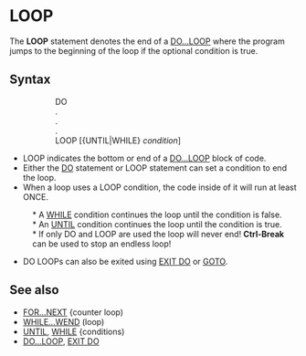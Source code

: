<style>pre.codeide, pre.outputfixed, .outputcrt0 { background-color: #000 !important; color: #FFF !important; }</style><!DOCTYPE html>
<html class="client-nojs" dir="ltr" lang="en">
<head>
<title>LOOP - QB64 Phoenix Edition Wiki</title>
</head>
<body class="mediawiki ltr sitedir-ltr mw-hide-empty-elt ns-0 ns-subject page-LOOP rootpage-LOOP skin-vector action-view skin-vector-legacy vector-feature-language-in-header-enabled vector-feature-language-in-main-page-header-disabled vector-feature-language-alert-in-sidebar-disabled vector-feature-sticky-header-disabled vector-feature-sticky-header-edit-disabled vector-feature-table-of-contents-disabled vector-feature-visual-enhancement-next-disabled">
<div class="mw-body" id="content" role="main">
<a id="top"></a>
<h1 class="firstHeading mw-first-heading" id="firstHeading"><span class="mw-page-title-main">LOOP</span></h1>
<div class="vector-body" id="bodyContent">
<div class="mw-body-content mw-content-ltr" dir="ltr" id="mw-content-text" lang="en"><div class="mw-parser-output"><p>The <b>LOOP</b> statement denotes the end of a <a href="DO...LOOP" title="DO...LOOP">DO...LOOP</a> where the program jumps to the beginning of the loop if the optional condition is true.
</p>
<h2><span class="mw-headline" id="Syntax">Syntax</span></h2>
<dl><dd><dl><dd>DO</dd>
<dd>.</dd>
<dd>.</dd>
<dd>.</dd>
<dd>LOOP [{UNTIL|WHILE} <i>condition</i>]</dd></dl></dd></dl>
<p>
</p>
<ul><li>LOOP indicates the bottom or end of a <a href="DO...LOOP" title="DO...LOOP">DO...LOOP</a> block of code.</li>
<li>Either the <a href="DO...LOOP" title="DO...LOOP">DO</a> statement or LOOP statement can set a condition to end the loop.</li>
<li>When a loop uses a LOOP condition, the code inside of it will run at least ONCE.</li></ul>
<dl><dd>* A <a class="mw-redirect" href="WHILE" title="WHILE">WHILE</a> condition continues the loop until the condition is false.</dd>
<dd>* An <a href="UNTIL" title="UNTIL">UNTIL</a> condition continues the loop until the condition is true.</dd>
<dd>* If only DO and LOOP are used the loop will never end! <b>Ctrl-Break</b> can be used to stop an endless loop!</dd></dl>
<ul><li>DO LOOPs can also be exited using <a href="EXIT_DO" title="EXIT DO">EXIT DO</a> or <a href="GOTO" title="GOTO">GOTO</a>.</li></ul>
<p>
</p>
<h2><span class="mw-headline" id="See_also">See also</span></h2>
<ul><li><a href="FOR...NEXT" title="FOR...NEXT">FOR...NEXT</a> {counter loop)</li>
<li><a href="WHILE...WEND" title="WHILE...WEND">WHILE...WEND</a> (loop)</li>
<li><a href="UNTIL" title="UNTIL">UNTIL</a>, <a class="mw-redirect" href="WHILE" title="WHILE">WHILE</a> {conditions)</li>
<li><a href="DO...LOOP" title="DO...LOOP">DO...LOOP</a>, <a href="EXIT_DO" title="EXIT DO">EXIT DO</a></li></ul>
<p>
</p>
<!-- 
NewPP limit report
Cached time: 20240714160122
Cache expiry: 86400
Reduced expiry: false
Complications: [show‐toc]
CPU time usage: 0.013 seconds
Real time usage: 0.016 seconds
Preprocessor visited node count: 9/1000000
Post‐expand include size: 505/2097152 bytes
Template argument size: 0/2097152 bytes
Highest expansion depth: 3/100
Expensive parser function count: 0/100
Unstrip recursion depth: 0/20
Unstrip post‐expand size: 0/5000000 bytes
-->
<!--
Transclusion expansion time report (%,ms,calls,template)
100.00%    5.375      1 -total
 35.87%    1.928      1 Template:PageSyntax
 32.76%    1.761      1 Template:PageNavigation
 27.89%    1.499      1 Template:PageSeeAlso
-->
<!-- Saved in parser cache with key qb64pnix_mw19894-mwmb_:pcache:idhash:614-0!canonical and timestamp 20240714160122 and revision id 7332.
 -->
</div>
</div>
</div>
</div>
</body>
</html>